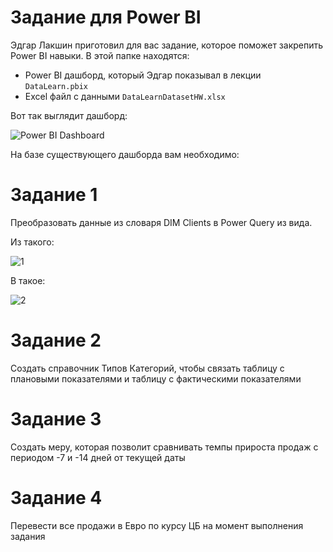 # Задание для Power BI
Эдгар Лакшин приготовил для вас задание, которое поможет закрепить Power BI навыки. В этой папке находятся:

- Power BI дашборд, который Эдгар показывал в лекции `DataLearn.pbix`
- Excel файл с данными `DataLearnDatasetHW.xlsx`

Вот так выглядит дашборд:

![Power BI Dashboard](https://github.com/nikotinus/data-engineering/blob/master/DE-101%20Modules/Module03/DE%20-%20101%20Lab%203.1/3_11_PowerBI/img/3_11_3.png)

На базе существующего дашборда вам необходимо:

# Задание 1
Преобразовать данные из словаря DIM Clients в Power Query из вида.

Из такого:

![1](https://github.com/nikotinus/data-engineering/blob/master/DE-101%20Modules/Module03/DE%20-%20101%20Lab%203.1/3_11_PowerBI/img/3_11_1.png)

В такое:

![2](https://github.com/nikotinus/data-engineering/blob/master/DE-101%20Modules/Module03/DE%20-%20101%20Lab%203.1/3_11_PowerBI/img/3_11_2.png)


# Задание 2
Создать справочник Типов Категорий, чтобы связать таблицу с плановыми показателями и таблицу с фактическими показателями

# Задание 3
Создать меру, которая позволит сравнивать темпы прироста продаж с периодом -7 и -14 дней от текущей даты

# Задание 4
Перевести все продажи в Евро по курсу ЦБ на момент выполнения задания


